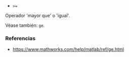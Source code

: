 * `>=`

Operador 'mayor que' o 'igual'.

Véase también: `ge`.

### Referencias

* https://www.mathworks.com/help/matlab/ref/ge.html
